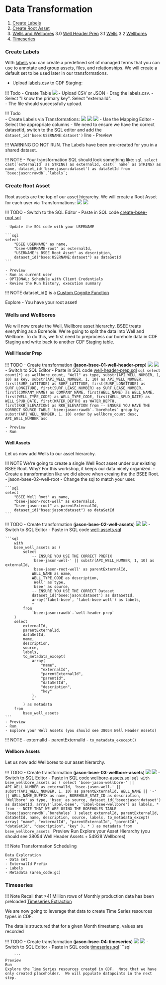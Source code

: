 # Data Transformation

1. [Create Labels](#create-labels)
2. [Create Root Asset](#create-root-asset)
3. [Wells and Wellbores](#wells-and-wellbores)
3.0 [Well Header Prep](#well-header-prep)
3.1 [Wells](#well-assets)
3.2 [Wellbores](#wellbore-assets)
4. [Timeseries](#timeseries)


### Create Labels

With [labels](https://docs.cognite.com/dev/concepts/resource_types/labels) you can create a predefined set of managed terms that you can use to annotate and group assets, files, and relationships.  We will create a default set to be used later in our transformations.

- Upload [labels.csv](../cdf/bsee/data/labels.csv) to CDF Staging:

!!! Todo
    - Create Table ![](./img/create-table.png)
    - Upload CSV or JSON
    - Drag the labels.csv. 
        - Select "I know the primary key".  Select "externalId".  
        - The file should successfully upload.

!!! Todo   
    - Create Labels via Transformations:
        ![](./img/create-labels-1.png)
        ![](./img/create-labels-2.png)
        ![](./img/create-labels-3.png)
    - Use the Mapping Editor
        - Select the appropriate columns
        - We need to ensure we have the correct datasetId, switch to the SQL editor and add the `dataset_id('bsee:USERNAME:dataset')` line
        - Preview

!!! WARNING
    DO NOT RUN.  The Labels have been pre-created for you in a shared dataset.

!!! NOTE
    - Your transformation SQL should look something like:
    ```sql
    select
        cast(`externalId` as STRING) as externalId,
        cast(` name` as STRING) as name,
        dataset_id('bsee:jason:dataset') as dataSetId
    from
        `bsee:jason:rawdb`.`labels`;
    ```


### Create Root Asset

Root assets are the top of our asset hierarchy.  We will create a Root Asset for each user via Transformations:
![](./img/create-root-1.png)
![](./img/create-root-2.png)

!!! TODO
    - Switch to the SQL Editor
    - Paste in SQL code [create-bsee-root.sql](../cdf/bsee/transformations/create-bsee-root.sql)

    - Update the SQL code with your USERNAME

    ```sql
    select
        "BSEE USERNAME" as name,
        "bsee-USERNAME-root" as externalId,
        "USERNAME's BSEE Root Asset" as description,
        dataset_id("bsee:USERNAME:dataset") as dataSetId
    ``` 

    - Preview
    - Run as current user
    - OPTIONAL: Schedule with Client Credentials
    - Review the Run history, execution summary



!!! NOTE
    dataset_id() is a [Custom Cognite Function](https://docs.cognite.com/cdf/integration/guides/transformation/write_sql_queries/#custom-sql-functions)

Explore - You have your root asset!

### Wells and Wellbores

We will now create the Well, Wellbore asset hierarchy.  BSEE treats everything as a Borehole.  We're going to split the data into Well and Wellbore.  To do this, we first need to preprocess our borehole data in CDF Staging and write back to another CDF Staging table.

#### Well Header Prep
!!! TODO
    - Create transformation (<b>jason-bsee-01-well-header-prep</b>)
        ![](./img/well-header-prep-1.png)
        ![](./img/well-header-prep-2.png)
    - Switch to SQL Editor
    - Paste in SQL code [well-header-prep.sql](../cdf/bsee/transformations/well-header-prep.sql)
        ```sql
        select
            count(*) as wellbore_count,
            "Well" as type,
            substr(API_WELL_NUMBER, 1, 10) as key,
            substr(API_WELL_NUMBER, 1, 10) as API_WELL_NUMBER,
            first(SURF_LATITUDE) as SURF_LATITUDE,
            first(SURF_LONGITUDE) as SURF_LONGITUDE,
            first(SURF_LEASE_NUMBER) as SURF_LEASE_NUMBER,
            first(COMPANY_NAME) as COMPANY_NAME,
            first(WELL_NAME) as WELL_NAME,
            first(WELL_TYPE_CODE) as WELL_TYPE_CODE,
            first(WELL_SPUD_DATE) as WELL_SPUD_DATE,
            first(WATER_DEPTH) as WATER_DEPTH,
            first(RKB_ELEVATION) as RKB_ELEVATION
        from
            -- ENSURE YOU HAVE THE CORRECT SOURCE TABLE
            `bsee:jason:rawdb`.`boreholes`
        group by
            substr(API_WELL_NUMBER, 1, 10)
        order by
            wellbore_count desc,
            API_WELL_NUMBER asc
        ```

    - Preview
    - Run


#### Well Assets
Let us now add Wells to our asset hierarchy.

!!! NOTE
    We're going to create a single Well Root asset under our existing BSEE Root.  Why?  For this workshop, it keeps our data nicely organized.
    - Create a transformation like we did above when creaing the the BSEE Root.
        - jason-bsee-02-well-root
    - Change the sql to match your user.

    ```sql
    select
        "BSEE Well Root" as name,
        "bsee-jason-root-well" as externalId,
        "bsee-jason-root" as parentExternalId,
        dataset_id("bsee:jason:dataset") as dataSetId
    ```

!!! TODO
    - Create transformation (<b>jason-bsee-02-well-assets</b>)
        ![](./img/well-assets-1.png)
        ![](./img/well-assets-2.png)
    - Switch to SQL Editor
    - Paste in SQL code [well-assets.sql](../cdf/bsee/transformations/well-assets.sql)

    ```sql
        with
        bsee_well_assets as (
            select
                -- ENSURE YOU USE THE CORRECT PREFIX
                'bsee-jason-well-' || substr(API_WELL_NUMBER, 1, 10) as externalId,
                'bsee-jason-root-well' as parentExternalId,
                WELL_NAME as name,
                WELL_TYPE_CODE as description,
                'Well' as type,
                'bsee' as source,
                -- ENSURE YOU USE THE CORRECT Dataset
                dataset_id('bsee:jason:dataset') as dataSetId,
                array('label-bsee', 'label-bsee-well') as labels,
                *
            from
                `bsee:jason:rawdb`.`well-header-prep`
        )
        select
            externalId,
            parentExternalId,
            dataSetId,
            name,
            description,
            source,
            labels,
            to_metadata_except(
                array(
                    "name",
                    "externalId",
                    "parentExternalId",
                    "parentId",
                    "dataSetId",
                    "description",
                    "key"
                ),
                *
            ) as metadata
        from
            bsee_well_assets
    ```
    - Preview
    - Run
    - Explore your Well Assets (you should see 38054 Well Header Assets)

!!! NOTE
    - externalId 
    - parentExternalId
    - `to_metadata_execept()`


#### Wellbore Assets
Let us now add Wellbores to our asset hierarchy.

!!! TODO
    - Create transformation (<b>jason-bsee-03-wellbore-assets</b>)
        ![](./img/wellbore-assets-1.png)
        ![](./img/wellbore-assets-2.png)
    - Switch to SQL Editor
    - Paste in SQL code [wellbore-assets.sql](../cdf/bsee/transformations/wellbore-assets.sql)
        ```sql
        with
        bsee_wellbore_assets as (
            select
                'bsee-jason-wellbore-' || API_WELL_NUMBER as externalId,
                'bsee-jason-well-' || substr(API_WELL_NUMBER, 1, 10) as parentExternalId,
                WELL_NAME || '-' || WELL_NAME_SUFFIX as name,
                BOREHOLE_STAT_CD as description,
                'Wellbore' as type,
                'bsee' as source,
                dataset_id('bsee:jason:dataset') as dataSetId,
                array('label-bsee', 'label-bsee-wellbore') as labels,
                *
            from
                -- NOTE THAT WE ARE USING THE BOREHOLES TABLE
                `bsee:jason:rawdb`.`boreholes`
        )
        select
            externalId,
            parentExternalId,
            dataSetId,
            name,
            description,
            source,
            labels,
            to_metadata_except(
                array(
                "name",
                "externalId",
                "parentExternalId",
                "parentId",
                "dataSetId",
                "description",
                "key"
                ),
                *
        ) as metadata
        from
            bsee_wellbore_assets
        ```
    Preview
    Run
    Explore your Asset Hierarchy (you should see 38054 Well Header Assets + 54928 Wellbores)

!!! Note
    Transformation Scheduling

    Data Exploration
    - Data set
    - ExternalId Prefix
    - Labels
    - Metadata (area_code:gc)

### Timeseries
!!! Note
    Recall that >41 Million rows of Monthly production data has been preloaded
    [Timeseries Extraction](./02-data-extraction.md#time-series)

We are now going to leverage that data to create Time Series resources types in CDF.

The data is structured that for a given Month timestamp, values are recorded

!!! TODO
    - Create transformation (<b>jason-bsee-04-timeseries</b>)
        ![](./img/timeseries-1.png)
        ![](./img/timeseries-2.png)
    - Switch to SQL Editor
    - Paste in SQL code [timeseries.sql](../cdf/bsee/transformations/timeseries.sql)
        ```sql

        ```
    Preview
    Run
    Explore the Time Series resources created in CDF.  Note that we have only created placeholder.  We will populate datapoints in the next step.
